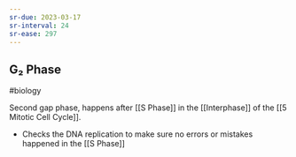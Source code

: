 ```yaml
---
sr-due: 2023-03-17
sr-interval: 24
sr-ease: 297
---
```

## G₂ Phase
#biology 

Second gap phase, happens after [[S Phase]] in the [[Interphase]] of the [[5 Mitotic Cell Cycle]].
- Checks the DNA replication to make sure no errors or mistakes happened in the [[S Phase]]
